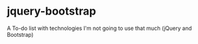 # jquery-bootstrap
A To-do list with technologies I'm not going to use that much (jQuery and Bootstrap)
